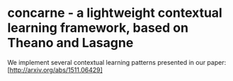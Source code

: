 # concarne - a lightweight contextual learning framework, based on Theano and Lasagne 

We implement several contextual learning patterns presented in our paper:
[http://arxiv.org/abs/1511.06429]